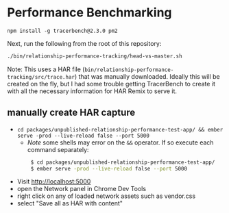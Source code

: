 # Performance Benchmarking

```
npm install -g tracerbench@2.3.0 pm2
```

Next, run the following from the root of this repository:

```sh
./bin/relationship-performance-tracking/head-vs-master.sh
```

Note: This uses a HAR file (`bin/relationship-performance-tracking/src/trace.har`) that was manually downloaded. Ideally this will be created on the fly, but I had some trouble getting TracerBench to create it with all the necessary information for HAR Remix to serve it.

## manually create HAR capture

- `cd packages/unpublished-relationship-performance-test-app/ && ember serve -prod --live-reload false --port 5000`
   - *Note* some shells may error on the `&&` operator. If so execute each command separately:
     ```sh
      $ cd packages/unpublished-relationship-performance-test-app/
      $ ember serve -prod --live-reload false --port 5000
     ```
- Visit [http://localhost:5000](http://localhost:5000)
- open the Network panel in Chrome Dev Tools
- right click on any of loaded network assets such as vendor.css
- select "Save all as HAR with content"
